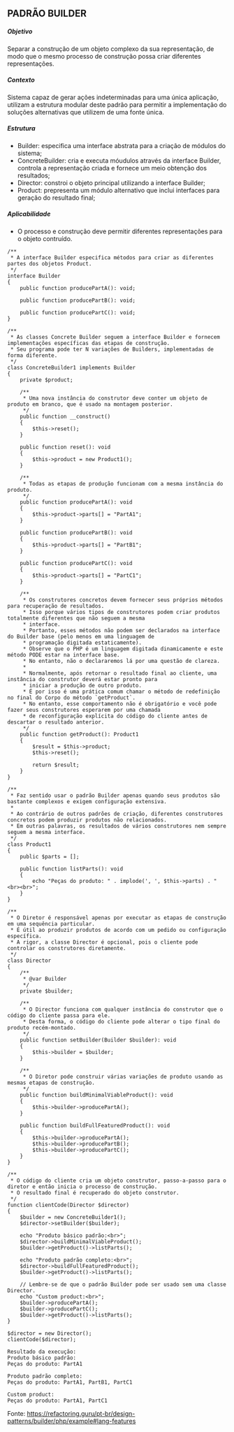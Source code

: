 ## PADRÃO BUILDER

##### Objetivo
Separar a construção de um objeto complexo da sua representação, de modo que o mesmo processo de construção possa criar diferentes representações.

##### Contexto
Sistema capaz de gerar ações indeterminadas para uma única aplicação, utilizam a estrutura modular deste padrão para permitir a implementação do soluções alternativas que utilizem de uma fonte única.

##### Estrutura
- Builder: especifica uma interface abstrata para a criação de módulos do sistema;
- ConcreteBuilder: cria e executa móudulos através da interface Builder, controla a representação criada e fornece um meio obtenção dos resultados;
- Director: constroi o objeto principal utilizando a interface Builder;
- Product: prepresenta um módulo alternativo que inclui interfaces para geração do resultado final;

##### Aplicabilidade
- O processo e construção deve permitir diferentes representações para o objeto contruído.

~~~~
/**
 * A interface Builder especifica métodos para criar as diferentes partes dos objetos Product.
 */
interface Builder
{
    public function producePartA(): void;

    public function producePartB(): void;

    public function producePartC(): void;
}

/**
 * As classes Concrete Builder seguem a interface Builder e fornecem implementações específicas das etapas de construção.
 * Seu programa pode ter N variações de Builders, implementadas de forma diferente.
 */
class ConcreteBuilder1 implements Builder
{
    private $product;

    /**
     * Uma nova instância do construtor deve conter um objeto de produto em branco, que é usado na montagem posterior.
     */
    public function __construct()
    {
        $this->reset();
    }

    public function reset(): void
    {
        $this->product = new Product1();
    }

    /**
     * Todas as etapas de produção funcionam com a mesma instância do produto.
     */
    public function producePartA(): void
    {
        $this->product->parts[] = "PartA1";
    }

    public function producePartB(): void
    {
        $this->product->parts[] = "PartB1";
    }

    public function producePartC(): void
    {
        $this->product->parts[] = "PartC1";
    }

    /**
     * Os construtores concretos devem fornecer seus próprios métodos para recuperação de resultados.
     * Isso porque vários tipos de construtores podem criar produtos totalmente diferentes que não seguem a mesma
     * interface.
     * Portanto, esses métodos não podem ser declarados na interface do Builder base (pelo menos em uma linguagem de
     * programação digitada estaticamente).
     * Observe que o PHP é um linguagem digitada dinamicamente e este método PODE estar na interface base.
     * No entanto, não o declararemos lá por uma questão de clareza.
     *
     * Normalmente, após retornar o resultado final ao cliente, uma instância do construtor deverá estar pronto para
     * iniciar a produção de outro produto.
     * É por isso é uma prática comum chamar o método de redefinição no final do Corpo do método `getProduct`.
     * No entanto, esse comportamento não é obrigatório e você pode fazer seus construtores esperarem por uma chamada
     * de reconfiguração explícita do código do cliente antes de descartar o resultado anterior.
     */
    public function getProduct(): Product1
    {
        $result = $this->product;
        $this->reset();

        return $result;
    }
}

/**
 * Faz sentido usar o padrão Builder apenas quando seus produtos são bastante complexos e exigem configuração extensiva.
 *
 * Ao contrário de outros padrões de criação, diferentes construtores concretos podem produzir produtos não relacionados.
 * Em outras palavras, os resultados de vários construtores nem sempre seguem a mesma interface.
 */
class Product1
{
    public $parts = [];

    public function listParts(): void
    {
        echo "Peças do produto: " . implode(', ', $this->parts) . "<br><br>";
    }
}

/**
 * O Diretor é responsável apenas por executar as etapas de construção em uma sequência particular.
 * É útil ao produzir produtos de acordo com um pedido ou configuração específica.
 * A rigor, a classe Director é opcional, pois o cliente pode controlar os construtores diretamente.
 */
class Director
{
    /**
     * @var Builder
     */
    private $builder;

    /**
     * O Director funciona com qualquer instância do construtor que o código do cliente passa para ele.
     * Desta forma, o código do cliente pode alterar o tipo final do produto recém-montado.
     */
    public function setBuilder(Builder $builder): void
    {
        $this->builder = $builder;
    }

    /**
     * O Diretor pode construir várias variações de produto usando as mesmas etapas de construção.
     */
    public function buildMinimalViableProduct(): void
    {
        $this->builder->producePartA();
    }

    public function buildFullFeaturedProduct(): void
    {
        $this->builder->producePartA();
        $this->builder->producePartB();
        $this->builder->producePartC();
    }
}

/**
 * O código do cliente cria um objeto construtor, passo-a-passo para o diretor e então inicia o processo de construção.
 * O resultado final é recuperado do objeto construtor.
 */
function clientCode(Director $director)
{
    $builder = new ConcreteBuilder1();
    $director->setBuilder($builder);

    echo "Produto básico padrão:<br>";
    $director->buildMinimalViableProduct();
    $builder->getProduct()->listParts();

    echo "Produto padrão completo:<br>";
    $director->buildFullFeaturedProduct();
    $builder->getProduct()->listParts();

    // Lembre-se de que o padrão Builder pode ser usado sem uma classe Director.
    echo "Custom product:<br>";
    $builder->producePartA();
    $builder->producePartC();
    $builder->getProduct()->listParts();
}

$director = new Director();
clientCode($director);

Resultado da execução:
Produto básico padrão:
Peças do produto: PartA1

Produto padrão completo:
Peças do produto: PartA1, PartB1, PartC1

Custom product:
Peças do produto: PartA1, PartC1
~~~~

Fonte: https://refactoring.guru/pt-br/design-patterns/builder/php/example#lang-features
